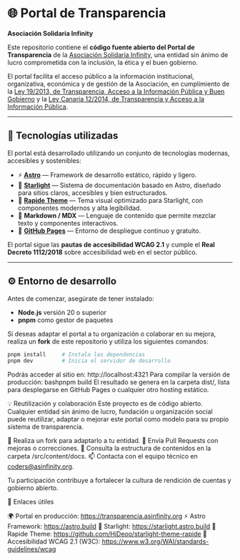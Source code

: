 # 🌐 Portal de Transparencia  
**Asociación Solidaria Infinity**

Este repositorio contiene el **código fuente abierto del Portal de Transparencia** de la [Asociación Solidaria Infinity](https://transparencia.asinfinity.org), una entidad sin ánimo de lucro comprometida con la inclusión, la ética y el buen gobierno.

El portal facilita el acceso público a la información institucional, organizativa, económica y de gestión de la Asociación, en cumplimiento de la [Ley 19/2013, de Transparencia, Acceso a la Información Pública y Buen Gobierno](https://www.boe.es/buscar/doc.php?id=BOE-A-2013-12887) y la [Ley Canaria 12/2014, de Transparencia y Acceso a la Información Pública](https://www.boe.es/eli/es-cn/l/2014/12/26/12).

---

## 🧩 Tecnologías utilizadas

El portal está desarrollado utilizando un conjunto de tecnologías modernas, accesibles y sostenibles:

- ⚡ **[Astro](https://astro.build/)** — Framework de desarrollo estático, rápido y ligero.  
- 📘 **[Starlight](https://starlight.astro.build/)** — Sistema de documentación basado en Astro, diseñado para sitios claros, accesibles y bien estructurados.  
- 💠 **[Rapide Theme](https://github.com/HiDeoo/starlight-theme-rapide)** — Tema visual optimizado para Starlight, con componentes modernos y alta legibilidad.  
- 🧱 **Markdown / MDX** — Lenguaje de contenido que permite mezclar texto y componentes interactivos.  
- 🚀 **[GitHub Pages](https://pages.github.com/)** — Entorno de despliegue continuo y gratuito.  

El portal sigue las **pautas de accesibilidad WCAG 2.1** y cumple el **Real Decreto 1112/2018** sobre accesibilidad web en el sector público.

---

## ⚙️ Entorno de desarrollo

Antes de comenzar, asegúrate de tener instalado:

- **Node.js** versión 20 o superior  
- **pnpm** como gestor de paquetes

Si deseas adaptar el portal a tu organización o colaborar en su mejora, realiza un **fork** de este repositorio y utiliza los siguientes comandos:

```bash
pnpm install     # Instala las dependencias
pnpm dev         # Inicia el servidor de desarrollo
```

Podrás acceder al sitio en: http://localhost:4321
Para compilar la versión de producción:
bashpnpm build
El resultado se genera en la carpeta dist/, lista para desplegarse en GitHub Pages o cualquier otro hosting estático.

💡 Reutilización y colaboración
Este proyecto es de código abierto.
Cualquier entidad sin ánimo de lucro, fundación u organización social puede reutilizar, adaptar o mejorar este portal como modelo para su propio sistema de transparencia.

🧩 Realiza un fork para adaptarlo a tu entidad.
💬 Envía Pull Requests con mejoras o correcciones.
📄 Consulta la estructura de contenidos en la carpeta /src/content/docs.
📫 Contacta con el equipo técnico en coders@asinfinity.org.

Tu participación contribuye a fortalecer la cultura de rendición de cuentas y gobierno abierto.

🔗 Enlaces útiles

🌍 Portal en producción: https://transparencia.asinfinity.org
⚡ Astro Framework: https://astro.build
📘 Starlight: https://starlight.astro.build
💠 Rapide Theme: https://github.com/HiDeoo/starlight-theme-rapide
🔎 Accesibilidad WCAG 2.1 (W3C): https://www.w3.org/WAI/standards-guidelines/wcag